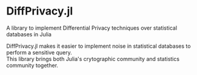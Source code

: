 # DiffPrivacy.jl
A library to implement Differential Privacy techniques over statistical databases in Julia

DiffPrivacy.jl makes it easier to implement noise in statistical databases to perform a sensitive query. 
<br/>
This library brings both Julia's crytographic community and statistics community together.
